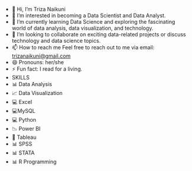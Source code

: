 - 👋 Hi, I’m Triza Naikuni
- 👀 I’m interested in becoming a Data Scientist and Data Analyst.
- 🌱 I’m currently learning Data Science and exploring the fascinating world of data analysis, data visualization, and technology.
- 💞️ I’m looking to collaborate on exciting data-related projects or discuss technology and data science topics.
- 📫 How to reach me  Feel free to reach out to me via email: trizanaikuni@gmail.com
- 😄 Pronouns: her/she
- ⚡ Fun fact: I read for a living.
- SKILLS
- 📊 Data Analysis
- 📈 Data Visualization
- 💻 Excel
- 💻MySQL
- 💻 Python
- 📉 Power BI
- 🎨 Tableau
- 📊 SPSS
- 📊 STATA
- 📊 R Programming

<!---
TrizaNaikuni/TrizaNaikuni is a ✨ special ✨ repository because its `README.md` (this file) appears on your GitHub profile.
You can click the Preview link to take a look at your changes.
--->
